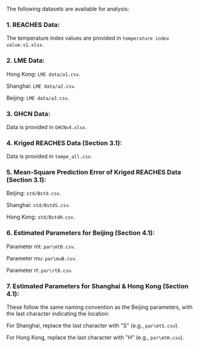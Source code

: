 The following datasets are available for analysis:

### 1. REACHES Data:

The temperature index values are provided in `temperature index value.v1.xlsx`.

### 2. LME Data:

Hong Kong: `LME data/a1.csv`.

Shanghai: `LME data/a2.csv`.

Beijing: `LME data/a3.csv`.

### 3. GHCN Data:

Data is provided in `GHCNv4.xlsx`.

### 4. Kriged REACHES Data (Section 3.1):

Data is provided in `tempe_all.csv`.

### 5. Mean-Square Prediction Error of Kriged REACHES Data (Section 3.1):

Beijing: `std/Bstd.csv`.

Shanghai: `std/BstdS.csv`.

Hong Kong: `std/BstdH.csv`.

### 6. Estimated Parameters for Beijing (Section 4.1):

Parameter mt: `par\mtB.csv`.

Parameter mu: `par\muB.csv`.

Parameter rt: `par\rtB.csv`.

### 7. Estimated Parameters for Shanghai & Hong Kong (Section 4.1):

These follow the same naming convention as the Beijing parameters, with the last character indicating the location:

For Shanghai, replace the last character with "S" (e.g., `par\mtS.csv`).

For Hong Kong, replace the last character with "H" (e.g., `par\mtH.csv`).


